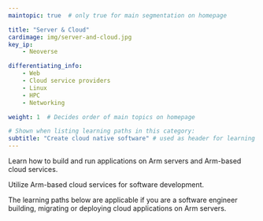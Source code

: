 ```yaml
---
maintopic: true  # only true for main segmentation on homepage

title: "Server & Cloud"
cardimage: img/server-and-cloud.jpg
key_ip: 
    - Neoverse

differentiating_info: 
    - Web
    - Cloud service providers
    - Linux
    - HPC
    - Networking

weight: 1  # Decides order of main topics on homepage

# Shown when listing learning paths in this category:
subtitle: "Create cloud native software" # used as header for learning path to avoid duplicaiton
---
```

Learn how to build and run applications on Arm servers and Arm-based cloud services.

Utilize Arm-based cloud services for software development.

The learning paths below are applicable if you are a software engineer building, migrating or deploying cloud applications on Arm servers.